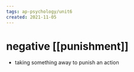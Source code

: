 ```yaml
---
tags: ap-psychology/unit6 
created: 2021-11-05
---
```


# negative [[punishment]]

- taking something away to punish an action 
